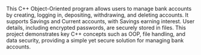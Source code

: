 This C++ Object-Oriented program allows users to manage bank accounts by creating, logging in, depositing, withdrawing, and deleting accounts. It supports Savings and Current accounts, with Savings earning interest. User details, including encrypted passwords, are securely stored in files. This project demonstrates key C++ concepts such as OOP, file handling, and data security, providing a simple yet secure solution for managing bank accounts.
